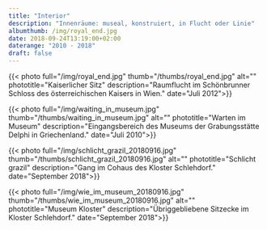 ```yaml
---
title: "Interior"
description: "Innenräume: museal, konstruiert, in Flucht oder Linie"
albumthumb: /img/royal_end.jpg
date: 2018-09-24T13:19:00+02:00
daterange: "2010 - 2018"
draft: false
---
```


{{< photo full="/img/royal_end.jpg" thumb="/thumbs/royal_end.jpg" alt="" phototitle="Kaiserlicher Sitz" description="Raumflucht im Schönbrunner Schloss des österreichischen Kaisers in Wien." date="Juli 2012">}}

{{< photo full="/img/waiting_in_museum.jpg" thumb="/thumbs/waiting_in_museum.jpg" alt="" phototitle="Warten im Museum" description="Eingangsbereich des Museums der Grabungsstätte Delphi in Griechenland." date="Juli 2010">}}

{{< photo full="/img/schlicht_grazil_20180916.jpg" thumb="/thumbs/schlicht_grazil_20180916.jpg" alt="" phototitle="Schlicht grazil" description="Gang im Cohaus des Kloster Schlehdorf." date="September 2018">}}

{{< photo full="/img/wie_im_museum_20180916.jpg" thumb="/thumbs/wie_im_museum_20180916.jpg" alt="" phototitle="Museum Kloster" description="Übriggebliebene Sitzecke im Kloster Schlehdorf." date="September 2018">}}